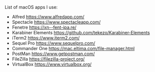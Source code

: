 List of macOS apps I use:

* Alfred https://www.alfredapp.com/
* Spectacle https://www.spectacleapp.com/
* Fenetre https://xn--fent-ipa.re/
* Karabiner Elements https://github.com/tekezo/Karabiner-Elements
* iTerm2 https://www.iterm2.com/
* Sequel Pro https://www.sequelpro.com/
* Commander One https://mac.eltima.com/file-manager.html
* PostMan https://www.getpostman.com/
* FileZilla https://filezilla-project.org/
* VirtualBox https://www.virtualbox.org/

